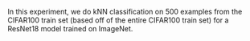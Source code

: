 In this experiment, we do kNN classification on 500 examples from the CIFAR100 train set (based off of the entire CIFAR100 train set) for a ResNet18 model trained on ImageNet.
